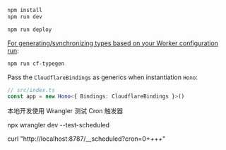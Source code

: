 ```txt
npm install
npm run dev
```

```txt
npm run deploy
```

[For generating/synchronizing types based on your Worker configuration run](https://developers.cloudflare.com/workers/wrangler/commands/#types):

```txt
npm run cf-typegen
```

Pass the `CloudflareBindings` as generics when instantiation `Hono`:

```ts
// src/index.ts
const app = new Hono<{ Bindings: CloudflareBindings }>()
```

本地开发使用 Wrangler 测试 Cron 触发器

npx wrangler dev --test-scheduled

curl "http://localhost:8787/__scheduled?cron=0+*+*+*+*"